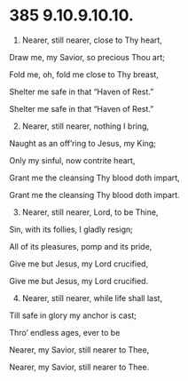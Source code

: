 # 385 9.10.9.10.10.

1.  Nearer, still nearer, close to Thy heart,

Draw me, my Savior, so precious Thou art;

Fold me, oh, fold me close to Thy breast,

Shelter me safe in that “Haven of Rest.”

Shelter me safe in that “Haven of Rest.”

2.  Nearer, still nearer, nothing I bring,

Naught as an off’ring to Jesus, my King;

Only my sinful, now contrite heart,

Grant me the cleansing Thy blood doth impart,

Grant me the cleansing Thy blood doth impart.

3.  Nearer, still nearer, Lord, to be Thine,

Sin, with its follies, I gladly resign;

All of its pleasures, pomp and its pride,

Give me but Jesus, my Lord crucified,

Give me but Jesus, my Lord crucified.

4.  Nearer, still nearer, while life shall last,

Till safe in glory my anchor is cast;

Thro’ endless ages, ever to be

Nearer, my Savior, still nearer to Thee,

Nearer, my Savior, still nearer to Thee.

